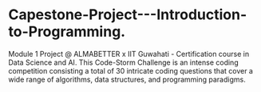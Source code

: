 # Capestone-Project---Introduction-to-Programming.
Module 1 Project @ ALMABETTER x IIT Guwahati - Certification course in Data Science and AI. This Code-Storm Challenge is an intense coding competition consisting a total of 30 intricate coding questions that cover a wide range of algorithms, data structures, and programming paradigms.
